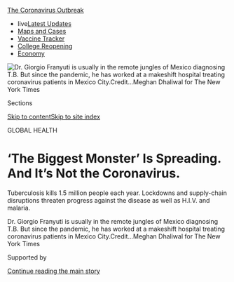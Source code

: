 <div id="app">

<div>

<div>

<div>

</div>

<div data-aria-hidden="false">

<div id="site-content" data-role="main">

<div>

<div class="css-1aor85t" style="opacity:0.000000001;z-index:-1;visibility:hidden">

<div class="css-1hqnpie">

<div class="css-epjblv">

<span class="css-17xtcya">[Health](/section/health)</span><span class="css-x15j1o">|</span><span class="css-fwqvlz">‘The
Biggest Monster’ Is Spreading. And It’s Not the
Coronavirus.</span>

</div>

<div class="css-k008qs">

<div class="css-1iwv8en">

<span class="css-18z7m18"></span>

<div>

</div>

</div>

<span class="css-1n6z4y">https://nyti.ms/33ha3cp</span>

<div class="css-1705lsu">

<div class="css-4xjgmj">

<div class="css-4skfbu" data-role="toolbar" data-aria-label="Social Media Share buttons, Save button, and Comments Panel with current comment count" data-testid="share-tools">

  - 
  - 
  - 
  - 
    
    <div class="css-6n7j50">
    
    </div>

  - 
  - 

</div>

</div>

</div>

</div>

</div>

</div>

<div id="NYT_TOP_BANNER_REGION" class="css-11qgg8s">

<div>

<div id="styln-prism-menu-1592847958612" class="section interactive-content interactive-size-medium css-1du2ztb">

<div class="css-17ih8de interactive-body">

<div id="scroll-container" class="css-1gj85ro">

[<span class="styln-title-wrap"><span class="css-1pje3qr">The
Coronavirus</span><span class="css-1pje3qr">
Outbreak</span></span>](https://www.nytimes3xbfgragh.onion/news-event/coronavirus?action=click&pgtype=Article&state=default&region=TOP_BANNER&context=storylines_menu)

  - <span class="css-kqxiym" data-emphasize="true">live</span>[Latest
    Updates](https://www.nytimes3xbfgragh.onion/2020/08/04/world/coronavirus-cases.html?action=click&pgtype=Article&state=default&region=TOP_BANNER&context=storylines_menu)
  - [Maps and
    Cases](https://www.nytimes3xbfgragh.onion/interactive/2020/us/coronavirus-us-cases.html?action=click&pgtype=Article&state=default&region=TOP_BANNER&context=storylines_menu)
  - [Vaccine
    Tracker](https://www.nytimes3xbfgragh.onion/interactive/2020/science/coronavirus-vaccine-tracker.html?action=click&pgtype=Article&state=default&region=TOP_BANNER&context=storylines_menu)
  - [College
    Reopening](https://www.nytimes3xbfgragh.onion/2020/08/02/us/covid-college-reopening.html?action=click&pgtype=Article&state=default&region=TOP_BANNER&context=storylines_menu)
  - [Economy](https://www.nytimes3xbfgragh.onion/live/2020/08/04/business/stock-market-today-coronavirus?action=click&pgtype=Article&state=default&region=TOP_BANNER&context=storylines_menu)

</div>

</div>

</div>

</div>

</div>

<div id="fullBleedHeaderContent">

<div class="css-n4ws9g">

![<span class="css-16f3y1r e13ogyst0" data-aria-hidden="true">Dr.
Giorgio Franyuti is usually in the remote jungles of Mexico diagnosing
T.B. But since the pandemic, he has worked at a makeshift hospital
treating coronavirus patients in Mexico
City.</span><span class="css-cnj6d5 e1z0qqy90" itemprop="copyrightHolder"><span class="css-1ly73wi e1tej78p0">Credit...</span><span><span>Meghan
Dhaliwal for The New York
Times</span></span></span>](https://static01.graylady3jvrrxbe.onion/images/2020/08/04/science/00VIRUS-GLOBAL-franyuti1/merlin_174091377_bd123d23-7d76-4af5-b50f-3ea3a28ecc3f-articleLarge.jpg?quality=75&auto=webp&disable=upscale)

</div>

<div class="css-3z92zw">

<div class="css-6cn7ki">

<div class="NYTAppHideMasthead css-1bcu9v6 e1suatyy0">

<div class="section css-1o1qe8k e1suatyy2">

<div class="css-cu5p7t er09x8g0">

<div class="css-6n7j50">

</div>

<span class="css-1dv1kvn">Sections</span>

[Skip to content](#site-content)[Skip to site index](#site-index)

</div>

<div class="css-10698na e1huz5gh0">

</div>

</div>

</div>

GLOBAL HEALTH

<div class="css-3kdwtz ehdk2mb0">

# ‘The Biggest Monster’ Is Spreading. And It’s Not the Coronavirus.

</div>

Tuberculosis kills 1.5 million people each year. Lockdowns and
supply-chain disruptions threaten progress against the disease as well
as H.I.V. and malaria.

</div>

</div>

<div class="css-nwzfg5 e1gnum310">

<span class="css-1f9pvn2 health">Dr. Giorgio Franyuti is usually in the
remote jungles of Mexico diagnosing T.B. But since the pandemic, he has
worked at a makeshift hospital treating coronavirus patients in Mexico
City.</span><span class="css-cnj6d5 e1z0qqy90" itemprop="copyrightHolder"><span class="css-1ly73wi e1tej78p0">Credit...</span><span><span>Meghan
Dhaliwal for The New York Times</span></span></span>

</div>

<div id="sponsor-wrapper" class="css-1hyfx7x">

<div id="sponsor-slug" class="css-19vbshk">

Supported by

</div>

[Continue reading the main
story](#after-sponsor)

<div id="sponsor" class="ad sponsor-wrapper" style="text-align:center;height:100%;display:block">

</div>

<div id="after-sponsor">

</div>

</div>

<div class="css-1wx1auc e1gnum311">

<div class="css-18e8msd">

<div class="css-vp77d3 epjyd6m0">

<div class="css-1baulvz">

By [<span class="css-1baulvz last-byline" itemprop="name">Apoorva
Mandavilli</span>](https://www.nytimes3xbfgragh.onion/by/apoorva-mandavilli)

</div>

</div>

  - 
    
    <div class="css-ld3wwf e16638kd2">
    
    Aug. 3,
    2020
    
    </div>

  - 
    
    <div class="css-4xjgmj">
    
    <div class="css-d8bdto" data-role="toolbar" data-aria-label="Social Media Share buttons, Save button, and Comments Panel with current comment count" data-testid="share-tools">
    
      - 
      - 
      - 
      - 
        
        <div class="css-6n7j50">
        
        </div>
    
      - 
      - 
    
    </div>
    
    </div>

</div>

</div>

</div>

<div class="section meteredContent css-1r7ky0e" name="articleBody" itemprop="articleBody">

<div class="css-1fanzo5 StoryBodyCompanionColumn">

<div class="css-53u6y8">

It begins with a mild fever and malaise, followed by a painful cough and
shortness of breath. The infection prospers in crowds, spreading to
people in close reach. Containing an outbreak requires contact tracing,
as well as isolation and treatment of the sick for weeks or months.

This insidious disease has touched every part of the globe. It is
tuberculosis, the biggest infectious-disease killer worldwide, claiming
1.5 million lives each year.

Until this year, TB and its deadly allies, H.I.V. and malaria, were on
the run. The toll from each disease over the previous decade was at its
nadir in 2018, the last year for which data are available.

Yet now, as the coronavirus pandemic spreads around the world, consuming
global health resources, these perennially neglected adversaries are
making a comeback.

</div>

</div>

<div class="css-1fanzo5 StoryBodyCompanionColumn">

<div class="css-53u6y8">

“Covid-19 risks derailing all our efforts and taking us back to where we
were 20 years ago,” said Dr. Pedro L. Alonso, the director of the World
Health Organization’s global malaria program.

It’s not just that the coronavirus has diverted scientific attention
from TB, H.I.V. and malaria. The lockdowns, particularly across parts of
Africa, Asia and Latin America, have raised insurmountable barriers to
patients who must travel to obtain diagnoses or drugs, according to
interviews with more than two dozen public health officials, doctors and
patients worldwide.

Fear of the coronavirus and the shuttering of clinics have kept away
many patients struggling with H.I.V., TB and malaria, while restrictions
on air and sea travel have severely limited delivery of medications to
the hardest-hit regions.

About 80 percent of tuberculosis, H.I.V. and malaria programs worldwide
have [reported
disruptions](https://www.theglobalfund.org/en/covid-19/news/2020-06-17-global-fund-survey-majority-of-hiv-tb-and-malaria-programs-face-disruptions-as-a-result-of-covid-19/)
in services, and one in four people living with H.I.V. have reported
problems with gaining access to medications, according to U.N. AIDS.
Interruptions or delays in treatment may lead to drug resistance,
already a formidable problem in many countries.

</div>

</div>

<div class="css-79elbk" data-testid="photoviewer-wrapper">

<div class="css-z3e15g" data-testid="photoviewer-wrapper-hidden">

</div>

<div class="css-1a48zt4 ehw59r15" data-testid="photoviewer-children">

![<span class="css-16f3y1r e13ogyst0" data-aria-hidden="true">Benin was
the first country in West Africa to distribute mosquito nets to prevent
malaria despite the
pandemic.</span><span class="css-cnj6d5 e1z0qqy90" itemprop="copyrightHolder"><span class="css-1ly73wi e1tej78p0">Credit...</span><span>Yanick
Folly/Agence France-Presse — Getty
Images</span></span>](https://static01.graylady3jvrrxbe.onion/images/2020/07/23/science/00VIRUS-GLOBAL6/merlin_172023063_d8d1e991-50c4-4988-a828-f4be5fb5b26e-articleLarge.jpg?quality=75&auto=webp&disable=upscale)

</div>

</div>

<div class="css-1fanzo5 StoryBodyCompanionColumn">

<div class="css-53u6y8">

In India, home to about [27
percent](https://www.who.int/tb/publications/global_report/gtbr2018_main_text_28Feb2019.pdf)of
the world’s TB cases, diagnoses have dropped [by nearly 75
percent](https://reports.nikshay.in/Reports/TBNotification) since the
pandemic began. In Russia, H.I.V. clinics have been [repurposed for
coronavirus](https://www.unaids.org/en/resources/presscentre/featurestories/2020/may/20200514_russian-federation-covid19)
testing.

</div>

</div>

<div class="css-1fanzo5 StoryBodyCompanionColumn">

<div class="css-53u6y8">

Malaria season has begun in West Africa, which has 90 percent of malaria
deaths in the world, but the normal strategies for prevention —
distribution of insecticide-treated bed nets and spraying with
pesticides — [have been
curtailed](https://www.who.int/emergencies/diseases/novel-coronavirus-2019/question-and-answers-hub/q-a-detail/malaria-and-the-covid-19-pandemic)
because of lockdowns.

According to one
[estimate](http://www.stoptb.org/assets/documents/news/Modeling%20Report_1%20May%202020_FINAL.pdf),
a three-month lockdown across different parts of the world and a gradual
return to normal over 10 months could result in an additional 6.3
million cases of tuberculosis<span class="css-8l6xbc evw5hdy0">
</span>and 1.4 million deaths from it.

A six-month disruption of antiretroviral therapy may lead to more
than[500,000 additional
deaths](https://www.who.int/news-room/detail/11-05-2020-the-cost-of-inaction-covid-19-related-service-disruptions-could-cause-hundreds-of-thousands-of-extra-deaths-from-hiv)
from illnesses related to H.I.V., according to the W.H.O. Another model
by the W.H.O. predicted that in the worst-case scenario, deaths from
malaria [could double
to 770,000](https://www.who.int/publications/i/item/the-potential-impact-of-health-service-disruptions-on-the-burden-of-malaria)
per year.

Several public health experts, some close to tears, warned that if the
current trends continue, the coronavirus is likely to set back years,
perhaps decades, of painstaking progress against TB, H.I.V. and malaria.

The Global Fund, a public-private partnership to fight these diseases,
estimates that mitigating this damage will [require at least $28.5
billion](https://www.theglobalfund.org/en/news/2020-06-24-global-fund-covid-19-report-deaths-from-hiv-tb-and-malaria-could-almost-double-in-12-months-unless-urgent-action-is-taken/),
a sum that is unlikely to
materialize.

## Delays in diagnosis

</div>

</div>

<div class="css-79elbk" data-testid="photoviewer-wrapper">

<div class="css-z3e15g" data-testid="photoviewer-wrapper-hidden">

</div>

<div class="css-1a48zt4 ehw59r15" data-testid="photoviewer-children">

<div class="css-1xdhyk6 erfvjey0">

<span class="css-1ly73wi e1tej78p0">Image</span>

<div class="css-zjzyr8">

<div data-testid="lazyimage-container" style="height:257.77777777777777px">

</div>

</div>

</div>

<span class="css-16f3y1r e13ogyst0" data-aria-hidden="true">With most
private clinics closed, patients with H.I.V., TB and malaria have few
places to go for the kind of medical care offered at this Doctors
Without Borders clinic in
Nairobi.</span><span class="css-cnj6d5 e1z0qqy90" itemprop="copyrightHolder"><span class="css-1ly73wi e1tej78p0">Credit...</span><span>Brian
Inganga/Associated Press</span></span>

</div>

</div>

<div class="css-1fanzo5 StoryBodyCompanionColumn">

<div class="css-53u6y8">

If history is any guide, the coronavirus’s impact on the poor will be
felt long after the pandemic is over. The socioeconomic crisis in
Eastern Europe in the early 1990s, for example, led to the highest rates
in the world of a kind of TB that was resistant to multiple drugs, a
dubious distinction the region holds even
today.

<div id="NYT_MAIN_CONTENT_1_REGION" class="css-9tf9ac">

<div>

<div id="styln-covid-updates-world" class="section interactive-content interactive-size-medium css-1ftcdic">

<div class="css-17ih8de interactive-body">

<div id="styln-briefing-block" data-asset-id="QXJ0aWNsZTpueXQ6Ly9hcnRpY2xlLzNhNGMwYWI5LWIwY2QtNWQwOS1hZTgwLTdjMGU3ZTA1OWQ2OA==">

<div class="briefing-block-header-section">

# [Latest Updates: Global Coronavirus Outbreak](https://www.nytimes3xbfgragh.onion/2020/08/04/world/coronavirus-cases.html?action=click&pgtype=Article&state=default&region=MAIN_CONTENT_1&context=storylines_live_updates)

<div class="briefing-block-ts">

Updated 2020-08-05T07:58:24.076Z

</div>

</div>

  - [As talks drag on, McConnell signals openness to jobless aid
    extension, and negotiators agree on a
    deadline.](https://www.nytimes3xbfgragh.onion/2020/08/04/world/coronavirus-cases.html?action=click&pgtype=Article&state=default&region=MAIN_CONTENT_1&context=storylines_live_updates#link-762df92)
  - [Novavax sees encouraging results from two studies of its
    experimental
    vaccine.](https://www.nytimes3xbfgragh.onion/2020/08/04/world/coronavirus-cases.html?action=click&pgtype=Article&state=default&region=MAIN_CONTENT_1&context=storylines_live_updates#link-1228a480)
  - [Mississippians must now wear masks in public, governor
    says.](https://www.nytimes3xbfgragh.onion/2020/08/04/world/coronavirus-cases.html?action=click&pgtype=Article&state=default&region=MAIN_CONTENT_1&context=storylines_live_updates#link-794484ed)

<div class="briefing-block-footer">

<div class="briefing-block-footer-meta">

[See more
updates](https://www.nytimes3xbfgragh.onion/2020/08/04/world/coronavirus-cases.html?action=click&pgtype=Article&state=default&region=MAIN_CONTENT_1&context=storylines_live_updates)

</div>

<div class="briefing-block-briefinglinks">

<span>More live coverage:</span>
[Markets](https://www.nytimes3xbfgragh.onion/live/2020/08/04/business/stock-market-today-coronavirus?action=click&pgtype=Article&state=default&region=MAIN_CONTENT_1&context=storylines_live_updates)

</div>

</div>

</div>

</div>

</div>

</div>

</div>

The starting point in this ruinous chain of events is a failure to
diagnose: The longer a person goes undiagnosed, and the later treatment
begins, the more likely an infectious disease is to spread, sicken and
kill.

For malaria, a short delay in diagnosis can swiftly turn fatal,
sometimes within just 36 hours of a spiking fever. “It’s one of those
diseases where we cannot afford to wait,” Dr. Alonso said.

Apprehensive about malaria’s rise in West Africa, the W.H.O. is now
considering giving entire populations antimalarial drugs — a strategy of
last resort used during the Ebola epidemic in West Africa and the Boko
Haram insurgency.

Across sub-Saharan Africa, fewer women are coming to clinics for H.I.V.
diagnosis. A six-month disruption in access to drugs that prevent
H.I.V.-positive pregnant women from passing the infection to their
babies in utero could [increase H.I.V. infections in
children](https://reliefweb.int/report/world/estimation-potential-impact-covid-19-responses-hiv-epidemic-analysis-using-goals-model)
by as much as 139 percent in Uganda and 162 percent in Malawi, according
to U.N. AIDS.

Diminishing diagnostic capacity may have the greatest effect on TB,
leading to dire consequences for households because, like the
coronavirus, the bacterium spreads most efficiently in indoor air and
among people in close contact.

Each person with TB can spread the disease to [another 15 individuals
over a
year](https://www.who.int/news-room/fact-sheets/detail/tuberculosis),
sharply raising the possibility of people infected while indoors
spreading it among their communities once lockdowns end. The prospect is
especially worrisome in densely populated places with high rates of TB,
such as the favelas of Rio de Janeiro or the townships of South Africa.

</div>

</div>

<div class="css-1fanzo5 StoryBodyCompanionColumn">

<div class="css-53u6y8">

“The more you leave undiagnosed and untreated, the more you will have
next year and the year after,” said Dr. Lucica Ditiu, who heads the Stop
TB Partnership, an international consortium of 1,700 groups fighting the
disease.

The infrastructure built to diagnose H.I.V. and TB has been a boon for
many countries grappling with the coronavirus. GeneXpert, the tool used
to detect genetic material from the TB bacteria and from H.I.V., can
also amplify RNA from the coronavirus for diagnosis.

But now most clinics are using the machines only to look for the
coronavirus. Prioritizing the coronavirus over TB is “very stupid from a
public health perspective,” Dr. Ditiu said. “You should actually be
smart and do both.”

In country after country, the pandemic has resulted in [sharp drops in
diagnoses](https://www.medrxiv.org/content/10.1101/2020.04.28.20079582v1)
of TB: a 70 percent decline in Indonesia, 50 percent in Mozambique and
[South
Africa](https://www.nicd.ac.za/wp-content/uploads/2020/05/Impact-of-Covid-19-interventions-on-TB-testing-in-South-Africa-10-May-2020.pdf),
and 20 percent in China, according to the
W.H.O.

</div>

</div>

<div class="css-79elbk" data-testid="photoviewer-wrapper">

<div class="css-z3e15g" data-testid="photoviewer-wrapper-hidden">

</div>

<div class="css-1a48zt4 ehw59r15" data-testid="photoviewer-children">

<div class="css-1xdhyk6 erfvjey0">

<span class="css-1ly73wi e1tej78p0">Image</span>

<div class="css-zjzyr8">

<div data-testid="lazyimage-container" style="height:257.77777777777777px">

</div>

</div>

</div>

<span class="css-16f3y1r e13ogyst0" data-aria-hidden="true">Dr. Giorgio
Franyuti said many patients with TB at a makeshift hospital in Mexico
City were being misdiagnosed with
Covid-19.</span><span class="css-cnj6d5 e1z0qqy90" itemprop="copyrightHolder"><span class="css-1ly73wi e1tej78p0">Credit...</span><span>Meghan
Dhaliwal for The New York Times</span></span>

</div>

</div>

<div class="css-1fanzo5 StoryBodyCompanionColumn">

<div class="css-53u6y8">

In late May in Mexico, as coronavirus infections climbed, TB diagnoses
recorded by the government [fell to 263
cases](https://www.gob.mx/salud/acciones-y-programas/direccion-general-de-epidemiologia-boletin-epidemiologico)
from 1,097 the same week last year.

Dr. Giorgio Franyuti, the executive director of Medical Impact, an
advocacy group based in Mexico, normally works in the country’s remote
jungles, diagnosing and treating TB in the Lacandon people. Unable to
travel there during the pandemic, he has worked at a makeshift army
hospital treating Covid-19 patients in Mexico City.

</div>

</div>

<div class="css-1fanzo5 StoryBodyCompanionColumn">

<div class="css-53u6y8">

There, he has seen nine patients with a sputum-filled cough —
characteristic of TB — that began months earlier but who were presumed
to have Covid-19. The patients later contracted the coronavirus in the
hospital and became seriously ill. At least four have died.

“Nobody is testing for TB at any facility,” he said. “The mind of
clinicians in Mexico, as well as decision makers, is stuck with
Covid-19.”

“TB is the biggest monster of them all. If we’re talking about deaths
and pandemics, 10 million cases a year,” he said, Covid doesn’t compare
yet to that toll.

India went into lockdown on March 24, and the government directed public
hospitals to focus on Covid-19. Many hospitals [shuttered outpatient
services](https://timesofindia.indiatimes.com/india/how-covid-war-is-hurting-indias-non-covid-patients/articleshow/74949121.cms)
for other diseases.

The impact on TB diagnoses was immediate: The [number of new
cases](https://reports.nikshay.in/Reports/TBNotification) recorded by
the Indian government between March 25 and June 19 was 60,486, compared
with 179,792 during the same period in 2019.

The pandemic is also shrinking the supply of diagnostic tests for these
killers as companies turn to making more expensive tests to detect the
coronavirus. Cepheid, the California-based manufacturer of TB diagnostic
tests, has pivoted to making tests for the coronavirus. Companies that
make diagnostic tests for malaria are doing the same, according to Dr.
Catharina Boehme, the chief executive of the Foundation for Innovative
New Diagnostics.

Coronavirus tests are much more lucrative, at about $10, compared with
18 cents for a rapid malaria test.

</div>

</div>

<div class="css-1fanzo5 StoryBodyCompanionColumn">

<div class="css-53u6y8">

These companies “have tremendous demand for Covid right now,” said Dr.
Madhukar Pai, the director of the McGill International TB Centre in
Montreal. “I can’t imagine diseases of poverty getting any attention in
this
space.”

## Treatment interruptions

</div>

</div>

<div class="css-79elbk" data-testid="photoviewer-wrapper">

<div class="css-z3e15g" data-testid="photoviewer-wrapper-hidden">

</div>

<div class="css-1a48zt4 ehw59r15" data-testid="photoviewer-children">

<div class="css-1xdhyk6 erfvjey0">

<span class="css-1ly73wi e1tej78p0">Image</span>

<div class="css-zjzyr8">

<div data-testid="lazyimage-container" style="height:263.5777777777778px">

</div>

</div>

</div>

<span class="css-16f3y1r e13ogyst0" data-aria-hidden="true">Thomas Wuoto
had to borrow H.I.V. medications from his wife and went without any for
10 days during the lockdown in Nairobi, putting him at risk of
developing drug
resistance. </span><span class="css-cnj6d5 e1z0qqy90" itemprop="copyrightHolder"><span class="css-1ly73wi e1tej78p0">Credit...</span><span>Khadija
Farah for The New York Times</span></span>

</div>

</div>

<div class="css-1fanzo5 StoryBodyCompanionColumn">

<div class="css-53u6y8">

The pandemic has hindered the availability of drugs for H.I.V., TB and
malaria worldwide by interrupting supply chains, diverting manufacturing
capacity and imposing physical barriers for patients who must travel to
distant clinics to pick up the medications.

And these shortages are forcing some patients to ration their
medications, endangering their health. In Indonesia, the official policy
is to provide a month’s supply of drugs at a time to H.I.V. patients,
but antiretroviral therapy has lately been hard to come by outside of
Jakarta.

Even in the city, some people are stretching a month’s supply to two,
said “Davi” Sepi Maulana Ardiansyah, an activist with the group Inti
Muda.

Mr. Ardiansyah has done so himself, although he knows it has jeopardized
his well-being. “This pandemic and this unavailability of the medicines
is really impacting our mental health and also our health,” he said.

During the lockdown in Nairobi, Thomas Wuoto, who has H.I.V., borrowed
antiretroviral pills from his wife, who also is infected. As a volunteer
educator for H.I.V., Mr. Wuoto knew only too well that he was risking
drug resistance by mixing or skipping medications. When he finally made
it to the Mbagathi County Hospital, he had gone 10 days without his
H.I.V. medicines, the first time since 2002 that he had missed his
therapy.

</div>

</div>

<div class="css-1fanzo5 StoryBodyCompanionColumn">

<div class="css-53u6y8">

People with H.I.V. and TB who skip medication are likely to get sicker
in the short term. In the long term, there’s an even more worrisome
consequence: a rise in drug-resistant forms of these diseases. Already
drug-resistant TB is such a threat that patients are closely monitored
during treatment — a practice that has mostly been suspended during the
pandemic.

According to the W.H.O., at least 121 countries have reported a drop in
TB patients visiting clinics since the pandemic began, threatening
hard-fought
gains.

<div id="NYT_MAIN_CONTENT_3_REGION" class="css-9tf9ac">

<div>

<div id="styln-prism-freeform-1594220623585" class="section interactive-content interactive-size-medium css-1ftcdic">

<div class="css-17ih8de interactive-body">

<div id="prism-freeform-block-85410" class="css-19mumt8" data-role="complementary" data-storyline="The Coronavirus Outbreak" data-truncated="true" tabindex="0">

<div class="css-a8d9oz">

<div class="css-eb027h">

[](https://www.nytimes3xbfgragh.onion/news-event/coronavirus?action=click&pgtype=Article&state=default&region=MAIN_CONTENT_3&context=storylines_faq)

### The Coronavirus Outbreak ›

#### Frequently Asked Questions

Updated August 4, 2020

  - #### I have antibodies. Am I now immune?
    
      - As of right now,[that seems likely, for at least several
        months.](https://www.nytimes3xbfgragh.onion/2020/07/22/health/covid-antibodies-herd-immunity.html?action=click&pgtype=Article&state=default&region=MAIN_CONTENT_3&context=storylines_faq)
        There have been frightening accounts of people suffering what
        seems to be a second bout of Covid-19. But experts say these
        patients may have a drawn-out course of infection, with the
        virus taking a slow toll weeks to months after initial exposure.
        People infected with the coronavirus typically
        [produce](https://www.nature.com/articles/s41586-020-2456-9)
        immune molecules called antibodies, which are [protective
        proteins made in response to an
        infection](https://www.nytimes3xbfgragh.onion/2020/05/07/health/coronavirus-antibody-prevalence.html?action=click&pgtype=Article&state=default&region=MAIN_CONTENT_3&context=storylines_faq)[.
        These antibodies
        may](https://www.nytimes3xbfgragh.onion/2020/05/07/health/coronavirus-antibody-prevalence.html?action=click&pgtype=Article&state=default&region=MAIN_CONTENT_3&context=storylines_faq)
        last in the body [only two to three
        months](https://www.nature.com/articles/s41591-020-0965-6),
        which may seem worrisome, but that’s perfectly normal after an
        acute infection subsides, said Dr. Michael Mina, an immunologist
        at Harvard University. It may be possible to get the coronavirus
        again, but it’s highly unlikely that it would be possible in a
        short window of time from initial infection or make people
        sicker the second time.

  - #### I’m a small-business owner. Can I get relief?
    
      - The [stimulus bills enacted in
        March](https://www.nytimes3xbfgragh.onion/article/small-business-loans-stimulus-grants-freelancers-coronavirus.html?action=click&pgtype=Article&state=default&region=MAIN_CONTENT_3&context=storylines_faq)
        offer help for the millions of American small businesses. Those
        eligible for aid are businesses and nonprofit organizations with
        fewer than 500 workers, including sole proprietorships,
        independent contractors and freelancers. Some larger companies
        in some industries are also eligible. The help being offered,
        which is being managed by the Small Business Administration,
        includes the Paycheck Protection Program and the Economic Injury
        Disaster Loan program. But lots of folks have [not yet seen
        payouts.](https://www.nytimes3xbfgragh.onion/interactive/2020/05/07/business/small-business-loans-coronavirus.html?action=click&pgtype=Article&state=default&region=MAIN_CONTENT_3&context=storylines_faq)
        Even those who have received help are confused: The rules are
        draconian, and some are stuck sitting on [money they don’t know
        how to
        use.](https://www.nytimes3xbfgragh.onion/2020/05/02/business/economy/loans-coronavirus-small-business.html?action=click&pgtype=Article&state=default&region=MAIN_CONTENT_3&context=storylines_faq)
        Many small-business owners are getting less than they expected
        or [not hearing anything at
        all.](https://www.nytimes3xbfgragh.onion/2020/06/10/business/Small-business-loans-ppp.html?action=click&pgtype=Article&state=default&region=MAIN_CONTENT_3&context=storylines_faq)

  - #### What are my rights if I am worried about going back to work?
    
      - Employers have to provide [a safe
        workplace](https://www.osha.gov/SLTC/covid-19/standards.html)
        with policies that protect everyone equally. [And if one of your
        co-workers tests positive for the coronavirus, the
        C.D.C.](https://www.nytimes3xbfgragh.onion/article/coronavirus-money-unemployment.html?action=click&pgtype=Article&state=default&region=MAIN_CONTENT_3&context=storylines_faq)
        has said that [employers should tell their
        employees](https://www.cdc.gov/coronavirus/2019-ncov/community/guidance-business-response.html)
        -- without giving you the sick employee’s name -- that they may
        have been exposed to the virus.

  - #### Should I refinance my mortgage?
    
      - [It could be a good
        idea,](https://www.nytimes3xbfgragh.onion/article/coronavirus-money-unemployment.html?action=click&pgtype=Article&state=default&region=MAIN_CONTENT_3&context=storylines_faq)
        because mortgage rates have [never been
        lower.](https://www.nytimes3xbfgragh.onion/2020/07/16/business/mortgage-rates-below-3-percent.html?action=click&pgtype=Article&state=default&region=MAIN_CONTENT_3&context=storylines_faq)
        Refinancing requests have pushed mortgage applications to some
        of the highest levels since 2008, so be prepared to get in line.
        But defaults are also up, so if you’re thinking about buying a
        home, be aware that some lenders have tightened their standards.

  - #### What is school going to look like in September?
    
      - It is unlikely that many schools will return to a normal
        schedule this fall, requiring the grind of [online
        learning](https://www.nytimes3xbfgragh.onion/2020/06/05/us/coronavirus-education-lost-learning.html?action=click&pgtype=Article&state=default&region=MAIN_CONTENT_3&context=storylines_faq),
        [makeshift child
        care](https://www.nytimes3xbfgragh.onion/2020/05/29/us/coronavirus-child-care-centers.html?action=click&pgtype=Article&state=default&region=MAIN_CONTENT_3&context=storylines_faq)
        and [stunted
        workdays](https://www.nytimes3xbfgragh.onion/2020/06/03/business/economy/coronavirus-working-women.html?action=click&pgtype=Article&state=default&region=MAIN_CONTENT_3&context=storylines_faq)
        to continue. California’s two largest public school districts —
        Los Angeles and San Diego — said on July 13, that [instruction
        will be remote-only in the
        fall](https://www.nytimes3xbfgragh.onion/2020/07/13/us/lausd-san-diego-school-reopening.html?action=click&pgtype=Article&state=default&region=MAIN_CONTENT_3&context=storylines_faq),
        citing concerns that surging coronavirus infections in their
        areas pose too dire a risk for students and teachers. Together,
        the two districts enroll some 825,000 students. They are the
        largest in the country so far to abandon plans for even a
        partial physical return to classrooms when they reopen in
        August. For other districts, the solution won’t be an
        all-or-nothing approach. [Many
        systems](https://bioethics.jhu.edu/research-and-outreach/projects/eschool-initiative/school-policy-tracker/),
        including the nation’s largest, New York City, are devising
        [hybrid
        plans](https://www.nytimes3xbfgragh.onion/2020/06/26/us/coronavirus-schools-reopen-fall.html?action=click&pgtype=Article&state=default&region=MAIN_CONTENT_3&context=storylines_faq)
        that involve spending some days in classrooms and other days
        online. There’s no national policy on this yet, so check with
        your municipal school system regularly to see what is happening
        in your
community.

<div id="styln-survey-component-85410" class="styln-survey-component" data-surveyname="faq" data-surveystoryline="coronavirus">

</div>

</div>

<div class="css-6mllg9">

</div>

<div class="css-pmm6ed">

<span class="css-5gimkt"></span>

</div>

</div>

</div>

</div>

</div>

</div>

</div>

“This is really difficult to digest,” Dr. Ditiu said. “It took a lot of
work to arrive where we are. We were not at the peak of the mountain,
but we were away from the base. But then an avalanche came and pushed us
back to the bottom.”

The lockdowns in many places were imposed so swiftly that drug stocks
were rapidly depleted. Mexico already had expired drugs in its supply,
but that problem has been [exacerbated by the
pandemic](https://www.reuters.com/article/us-health-coronavirus-lgbt-aids/no-medicine-no-food-coronavirus-restrictions-amplify-health-risks-to-lgbt-people-with-hiv-idUSKBN22W28G),
according to Dr. Franyuti.

In Brazil, H.I.V. and TB drugs are purchased and distributed by the
ministry of health. But the coronavirus is racing through the country,
and distribution of these treatments has become increasingly difficult
as health care workers try to cope with the pandemic’s toll.

“It’s a big logistical challenge to have municipalities have higher
stock so they can supply,” said Dr. Betina Durovni, a senior scientist
at the Fiocruz Foundation, a research institute in
Brazil.

</div>

</div>

<div class="css-79elbk" data-testid="photoviewer-wrapper">

<div class="css-z3e15g" data-testid="photoviewer-wrapper-hidden">

</div>

<div class="css-1a48zt4 ehw59r15" data-testid="photoviewer-children">

<div class="css-1xdhyk6 erfvjey0">

<span class="css-1ly73wi e1tej78p0">Image</span>

<div class="css-zjzyr8">

<div data-testid="lazyimage-container" style="height:257.77777777777777px">

</div>

</div>

</div>

<span class="css-16f3y1r e13ogyst0" data-aria-hidden="true">Some
coronavirus patients in Tabatinga, Brazil, are airlifted to Manaus,
about 1,000 miles away, for treatment, but many more are
missed.</span><span class="css-cnj6d5 e1z0qqy90" itemprop="copyrightHolder"><span class="css-1ly73wi e1tej78p0">Credit...</span><span>Bruno
Kelly/Reuters</span></span>

</div>

</div>

<div class="css-1fanzo5 StoryBodyCompanionColumn">

<div class="css-53u6y8">

Even if governments are prepared, with some help from big aid agencies,
to buy drugs months in advance, the global supply may soon run out.

The pandemic has severely restricted international transport, hindering
the availability not just of chemical ingredients and raw materials, but
also of packaging supplies.

“The disruption of supply chains is really something that worries me —
for H.I.V., for TB, for malaria,” said Dr. Carlos del Rio, chair of the
scientific advisory board of the President’s Emergency Plan for AIDS
Relief.

The hype over chloroquine as a potential treatment for the coronavirus
has led to hoarding of the drug in some countries like Myanmar,
depleting its global stocks.

More than 80 percent of the global supply of antiretroviral drugs comes
from just eight Indian companies. The cost of these alone [could rise by
$225
million](https://www.unaids.org/en/resources/presscentre/pressreleaseandstatementarchive/2020/june/20200622_availability-and-cost-of-antiretroviral-medicines)
per year because of shortfalls in supplies and work force, transport
disruptions and currency fluctuations, according to U.N. AIDS.

There is also a real risk that Indian companies will turn to more
profitable medicines, or will not be able to meet the global demand
because migrant workers have deserted cities as the coronavirus spreads.

The Indian government may even decide [not to export TB
medicines](https://theprint.in/health/india-could-ban-export-of-anti-tb-drugs-as-lockdown-hits-production/406119/),
saving its supply for its own citizens.

</div>

</div>

<div class="css-1fanzo5 StoryBodyCompanionColumn">

<div class="css-53u6y8">

“We’re very dependent on a few key developers or manufacturers for all
of the drugs around the world, and that needs to be diversified,” said
Dr. Meg Doherty, who directs H.I.V. programs at the W.H.O. “If you had
more locally developed drug depots or drug manufacturers, it would be
closer to the point of need.”

Aid organizations and governments are trying to mitigate some of the
damage by stretching supplies and stockpiling medications. In June, the
W.H.O. changed[its
recommendation](https://www.who.int/news-room/detail/15-06-2020-who-urges-countries-to-enable-access-to-fully-oral-drug-resistant-tb-treatment-regimens)
for treatment of drug-resistant TB. Instead of 20 months of injections,
patients may now take pills for nine to 11 months. The change means
patients don’t have to travel to clinics, increasingly closed by
lockdowns.

More than half of 144 countries surveyed by the W.H.O. said they have
opted to give patients H.I.V. drugs sufficient to last for at least
three months — six months, in the case of a few countries like South
Sudan — in order to limit their trips to hospitals. But it’s unclear how
successful those efforts have been.

In some countries, such as the Philippines, advocacy groups have set up
depots for patients to pick up antiretroviral pills or arrange to [drop
them off at patients’
homes](https://www.unaids.org/en/resources/presscentre/featurestories/2020/april/20200408_philippines).

In a few nations, like South Africa, most patients already pick up
medications from community centers rather than from hospitals, said Dr.
Salim S. Abdool Karim, a global health expert in South Africa and the
chair of a government advisory committee on Covid-19. “That has been an
important advantage in a way.”

## ‘What are we not doing right?’

</div>

</div>

<div class="css-79elbk" data-testid="photoviewer-wrapper">

<div class="css-z3e15g" data-testid="photoviewer-wrapper-hidden">

</div>

<div class="css-1a48zt4 ehw59r15" data-testid="photoviewer-children">

<div class="css-1xdhyk6 erfvjey0">

<span class="css-1ly73wi e1tej78p0">Image</span>

<div class="css-zjzyr8">

<div data-testid="lazyimage-container" style="height:580px">

</div>

</div>

</div>

<span class="css-16f3y1r e13ogyst0" data-aria-hidden="true">The Sally
Mugabe Central Hospital in Harare, where Dr. Tapiwa Mungofa works, has
closed its outpatient department, where TB and H.I.V. patients received
their
medications.</span><span class="css-cnj6d5 e1z0qqy90" itemprop="copyrightHolder"><span class="css-1ly73wi e1tej78p0">Credit...</span><span>Cynthia
R. Matonhodze for The New York Times</span></span>

</div>

</div>

<div class="css-1fanzo5 StoryBodyCompanionColumn">

<div class="css-53u6y8">

The pandemic has exposed deep fissures in the health care systems of
many countries.

In Zimbabwe, staffs in public hospitals were working reduced shifts even
before the pandemic, because the government could not afford to pay
their full salaries. Some hospitals like the Sally Mugabe Central
Hospital in Harare — which was [operating at half
capacity](https://www.newsday.co.zw/2020/02/sally-mugabe-hospital-operating-at-45-capacity/)
because of water shortages and other problems — have since closed their
outpatient departments, where TB and H.I.V. patients received their
medications.

</div>

</div>

<div class="css-1fanzo5 StoryBodyCompanionColumn">

<div class="css-53u6y8">

“Hospitals are functioning in an emergency mode,” said Dr. Tapiwa
Mungofa, a physician at the Sally Mugabe Hospital.

The situation is no better in KwaZulu-Natal, which has the highest
prevalence of H.I.V. in South Africa. Dr. Zolelwa Sifumba was a teenager
when she saw images of skeletal patients dying of AIDS. Over the past
few years in KwaZulu-Natal, she is again seeing patients with full-blown
AIDS.

“We’re seeing people come in at the stage where they’re kind of on
death’s door,” she said. “What are we not doing right?”

Some remote parts of the world are being decimated by the coronavirus —
but their very remoteness makes the pandemic’s impact on these other big
infectious killers impossible to measure.

The town of Tabatinga in Amazonas, the biggest state in Brazil, is more
than 1,000 miles from the closest city with an I.C.U., Manaus. The
government has been using airplanes to transport coronavirus patients to
Manaus, but many cases are being missed, said Dr. Marcelo
Cordeiro-Santos, a researcher at the Tropical Medicine Foundation in
Manaus.

Hospitals are giving chloroquine to people with Covid-19, at the
recommendation of the Brazilian ministry of health, even though evidence
now suggests it does not help and may even be harmful.

Chloroquine is also a crucial malaria medicine, and its indiscriminate
use now may lead to resistance to the drug, Dr. Cordeiro-Santos warned —
with possibly dire consequences for those infected in the future. But he
also said it’s possible that widespread distribution of chloroquine may
help protect residents of Amazonas from malaria.

</div>

</div>

<div class="css-1fanzo5 StoryBodyCompanionColumn">

<div class="css-53u6y8">

Other experts said they hope the coronavirus pandemic brings some silver
linings.

Aid agencies have long recommended that countries buy drugs in bulk and
provide several months’ supply at a time to their citizens. Some
governments are considering doing so now for H.I.V., according to Dr.
Doherty at the W.H.O.

Health care providers are also embracing video and phone calls to
counsel and treat patients, which many people find far easier than
traveling to distant clinics.

“Sometimes systems are tough to change,” said Dr. del Rio, “but I think
there’s nothing better than a crisis to change the system, right?”

*Lynsey Chutel contributed reporting from
Johannesburg.*

</div>

</div>

<div class="css-79elbk" data-testid="photoviewer-wrapper">

<div class="css-z3e15g" data-testid="photoviewer-wrapper-hidden">

</div>

<div class="css-1a48zt4 ehw59r15" data-testid="photoviewer-children">

<div class="css-1xdhyk6 erfvjey0">

<span class="css-1ly73wi e1tej78p0">Image</span>

<div class="css-zjzyr8">

<div data-testid="lazyimage-container" style="height:257.77777777777777px">

</div>

</div>

</div>

<span class="css-16f3y1r e13ogyst0" data-aria-hidden="true">Some remote
areas in Brazil are being decimated by the coronavirus — but their
remoteness makes the impact on other big infectious killers impossible
to
measure. </span><span class="css-cnj6d5 e1z0qqy90" itemprop="copyrightHolder"><span class="css-1ly73wi e1tej78p0">Credit...</span><span>Tarso
Sarraf/Agence France-Presse — Getty Images</span></span>

</div>

</div>

</div>

<div>

</div>

<div>

</div>

<div>

</div>

<div>

<div id="bottom-wrapper" class="css-1ede5it">

<div id="bottom-slug" class="css-l9onyx">

Advertisement

</div>

[Continue reading the main
story](#after-bottom)

<div id="bottom" class="ad bottom-wrapper" style="text-align:center;height:100%;display:block;min-height:90px">

</div>

<div id="after-bottom">

</div>

</div>

</div>

</div>

</div>

## Site Index

<div>

</div>

## Site Information Navigation

  - [© <span>2020</span> <span>The New York Times
    Company</span>](https://help.nytimes3xbfgragh.onion/hc/en-us/articles/115014792127-Copyright-notice)

<!-- end list -->

  - [NYTCo](https://www.nytco.com/)
  - [Contact
    Us](https://help.nytimes3xbfgragh.onion/hc/en-us/articles/115015385887-Contact-Us)
  - [Work with us](https://www.nytco.com/careers/)
  - [Advertise](https://nytmediakit.com/)
  - [T Brand Studio](http://www.tbrandstudio.com/)
  - [Your Ad
    Choices](https://www.nytimes3xbfgragh.onion/privacy/cookie-policy#how-do-i-manage-trackers)
  - [Privacy](https://www.nytimes3xbfgragh.onion/privacy)
  - [Terms of
    Service](https://help.nytimes3xbfgragh.onion/hc/en-us/articles/115014893428-Terms-of-service)
  - [Terms of
    Sale](https://help.nytimes3xbfgragh.onion/hc/en-us/articles/115014893968-Terms-of-sale)
  - [Site
    Map](https://spiderbites.nytimes3xbfgragh.onion)
  - [Help](https://help.nytimes3xbfgragh.onion/hc/en-us)
  - [Subscriptions](https://www.nytimes3xbfgragh.onion/subscription?campaignId=37WXW)

</div>

</div>

</div>

</div>
